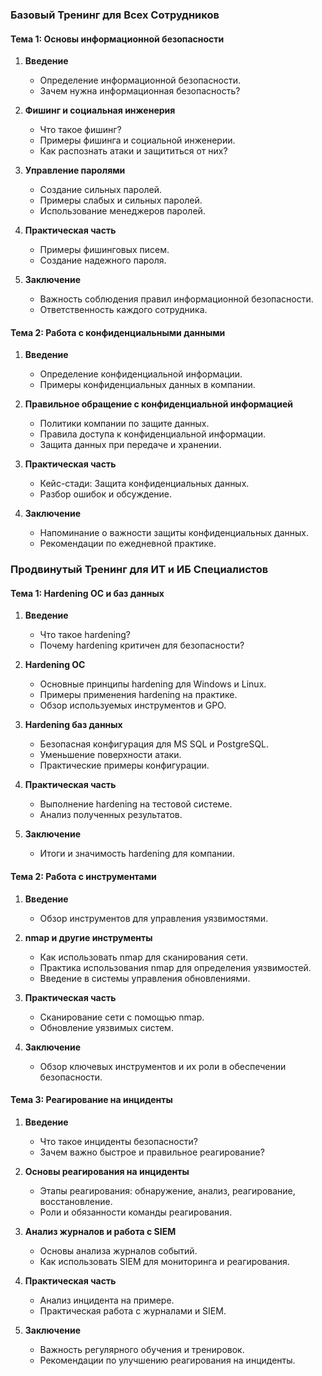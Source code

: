 ### Базовый Тренинг для Всех Сотрудников

#### Тема 1: Основы информационной безопасности

1. **Введение**
   - Определение информационной безопасности.
   - Зачем нужна информационная безопасность?

2. **Фишинг и социальная инженерия**
   - Что такое фишинг?
   - Примеры фишинга и социальной инженерии.
   - Как распознать атаки и защититься от них?

3. **Управление паролями**
   - Создание сильных паролей.
   - Примеры слабых и сильных паролей.
   - Использование менеджеров паролей.

4. **Практическая часть**
   - Примеры фишинговых писем.
   - Создание надежного пароля.

5. **Заключение**
   - Важность соблюдения правил информационной безопасности.
   - Ответственность каждого сотрудника.

#### Тема 2: Работа с конфиденциальными данными

1. **Введение**
   - Определение конфиденциальной информации.
   - Примеры конфиденциальных данных в компании.

2. **Правильное обращение с конфиденциальной информацией**
   - Политики компании по защите данных.
   - Правила доступа к конфиденциальной информации.
   - Защита данных при передаче и хранении.

3. **Практическая часть**
   - Кейс-стади: Защита конфиденциальных данных.
   - Разбор ошибок и обсуждение.

4. **Заключение**
   - Напоминание о важности защиты конфиденциальных данных.
   - Рекомендации по ежедневной практике.

### Продвинутый Тренинг для ИТ и ИБ Специалистов

#### Тема 1: Hardening ОС и баз данных

1. **Введение**
   - Что такое hardening?
   - Почему hardening критичен для безопасности?

2. **Hardening ОС**
   - Основные принципы hardening для Windows и Linux.
   - Примеры применения hardening на практике.
   - Обзор используемых инструментов и GPO.

3. **Hardening баз данных**
   - Безопасная конфигурация для MS SQL и PostgreSQL.
   - Уменьшение поверхности атаки.
   - Практические примеры конфигурации.

4. **Практическая часть**
   - Выполнение hardening на тестовой системе.
   - Анализ полученных результатов.

5. **Заключение**
   - Итоги и значимость hardening для компании.

#### Тема 2: Работа с инструментами

1. **Введение**
   - Обзор инструментов для управления уязвимостями.

2. **nmap и другие инструменты**
   - Как использовать nmap для сканирования сети.
   - Практика использования nmap для определения уязвимостей.
   - Введение в системы управления обновлениями.

3. **Практическая часть**
   - Сканирование сети с помощью nmap.
   - Обновление уязвимых систем.

4. **Заключение**
   - Обзор ключевых инструментов и их роли в обеспечении безопасности.

#### Тема 3: Реагирование на инциденты

1. **Введение**
   - Что такое инциденты безопасности?
   - Зачем важно быстрое и правильное реагирование?

2. **Основы реагирования на инциденты**
   - Этапы реагирования: обнаружение, анализ, реагирование, восстановление.
   - Роли и обязанности команды реагирования.

3. **Анализ журналов и работа с SIEM**
   - Основы анализа журналов событий.
   - Как использовать SIEM для мониторинга и реагирования.

4. **Практическая часть**
   - Анализ инцидента на примере.
   - Практическая работа с журналами и SIEM.

5. **Заключение**
   - Важность регулярного обучения и тренировок.
   - Рекомендации по улучшению реагирования на инциденты.